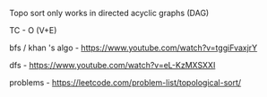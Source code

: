 Topo sort only works in directed acyclic graphs (DAG)

TC - O (V+E)

bfs / khan 's algo -  https://www.youtube.com/watch?v=tggiFvaxjrY

dfs - https://www.youtube.com/watch?v=eL-KzMXSXXI

problems - https://leetcode.com/problem-list/topological-sort/